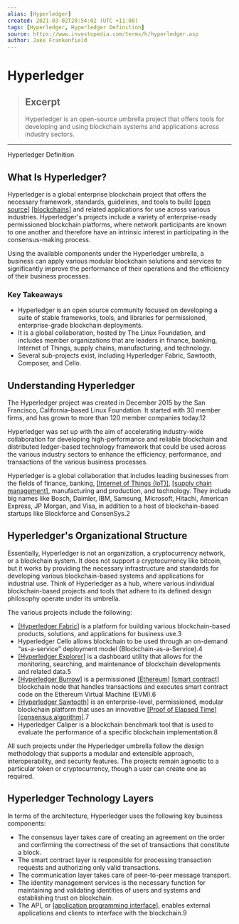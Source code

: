 ```yaml
---
alias: [Hyperledger]
created: 2021-03-02T20:54:02 (UTC +11:00)
tags: [Hyperledger, Hyperledger Definition]
source: https://www.investopedia.com/terms/h/hyperledger.asp
author: Jake Frankenfield
---
```


# Hyperledger

> ## Excerpt
> Hyperledger is an open-source umbrella project that offers tools for developing and using blockchain systems and applications across industry sectors.

---

Hyperledger Definition
## What Is Hyperledger?

Hyperledger is a global enterprise blockchain project that offers the necessary framework, standards, guidelines, and tools to build [[open source]](https://www.investopedia.com/terms/o/open-source.asp) [[blockchains]](https://www.investopedia.com/terms/b/blockchain.asp) and related applications for use across various industries. Hyperledger's projects include a variety of enterprise-ready permissioned blockchain platforms, where network participants are known to one another and therefore have an intrinsic interest in participating in the consensus-making process.

Using the available components under the Hyperledger umbrella, a business can apply various modular blockchain solutions and services to significantly improve the performance of their operations and the efficiency of their business processes.

### Key Takeaways

-   Hyperledger is an open source community focused on developing a suite of stable frameworks, tools, and libraries for permissioned, enterprise-grade blockchain deployments.
-   It is a global collaboration, hosted by The Linux Foundation, and includes member organizations that are leaders in finance, banking, Internet of Things, supply chains, manufacturing, and technology.
-   Several sub-projects exist, including Hyperledger Fabric, Sawtooth, Composer, and Cello.

## Understanding Hyperledger

The Hyperledger project was created in December 2015 by the San Francisco, California–based Linux Foundation. It started with 30 member firms, and has grown to more than 120 member companies today.12

Hyperledger was set up with the aim of accelerating industry-wide collaboration for developing high-performance and reliable blockchain and distributed ledger-based technology framework that could be used across the various industry sectors to enhance the efficiency, performance, and transactions of the various business processes.

Hyperledger is a global collaboration that includes leading businesses from the fields of finance, banking, [[Internet of Things (IoT)]](https://www.investopedia.com/terms/i/internet-things.asp), [[supply chain management]](https://www.investopedia.com/terms/s/scm.asp), manufacturing and production, and technology. They include big names like Bosch, Daimler, IBM, Samsung, Microsoft, Hitachi, American Express, JP Morgan, and Visa, in addition to a host of blockchain-based startups like Blockforce and ConsenSys.2

## Hyperledger's Organizational Structure

Essentially, Hyperledger is not an organization, a cryptocurrency network, or a blockchain system. It does not support a cryptocurrency like bitcoin, but it works by providing the necessary infrastructure and standards for developing various blockchain-based systems and applications for industrial use. Think of Hyperledger as a hub, where various individual blockchain-based projects and tools that adhere to its defined design philosophy operate under its umbrella.

The various projects include the following:

-   [[Hyperledger Fabric]](https://www.investopedia.com/terms/h/hyperledger-fabric.asp) is a platform for building various blockchain-based products, solutions, and applications for business use.3
-   Hyperledger Cello allows blockchain to be used through an on-demand “as-a-service” deployment model (Blockchain-as-a-Service).4
-   [[Hyperledger Explorer]](https://www.investopedia.com/terms/h/hyperledger-explorer.asp) is a dashboard utility that allows for the monitoring, searching, and maintenance of blockchain developments and related data.5
-   [[Hyperledger Burrow]](https://www.investopedia.com/terms/h/hyperledger-burrow.asp) is a permissioned [[Ethereum]](https://www.investopedia.com/terms/e/ethereum.asp) [[smart contract]](https://www.investopedia.com/terms/s/smart-contracts.asp) blockchain node that handles transactions and executes smart contract code on the Ethereum Virtual Machine (EVM).6
-   [[Hyperledger Sawtooth]](https://www.investopedia.com/terms/h/hyperledger-sawtooth.asp) is an enterprise-level, permissioned, modular blockchain platform that uses an innovative [[Proof of Elapsed Time]](https://www.investopedia.com/terms/p/proof-elapsed-time-cryptocurrency.asp) [[consensus algorithm]](https://www.investopedia.com/terms/c/consensus-mechanism-cryptocurrency.asp).7
-   Hyperledger Caliper is a blockchain benchmark tool that is used to evaluate the performance of a specific blockchain implementation.8

All such projects under the Hyperledger umbrella follow the design methodology that supports a modular and extensible approach, interoperability, and security features. The projects remain agnostic to a particular token or cryptocurrency, though a user can create one as required.

## Hyperledger Technology Layers

In terms of the architecture, Hyperledger uses the following key business components:

-   The consensus layer takes care of creating an agreement on the order and confirming the correctness of the set of transactions that constitute a block.
-   The smart contract layer is responsible for processing transaction requests and authorizing only valid transactions.
-   The communication layer takes care of peer-to-peer message transport.
-   The identity management services is the necessary function for maintaining and validating identities of users and systems and establishing trust on blockchain.
-   The API, or [[application programming interface]](https://www.investopedia.com/terms/a/application-programming-interface.asp), enables external applications and clients to interface with the blockchain.9
